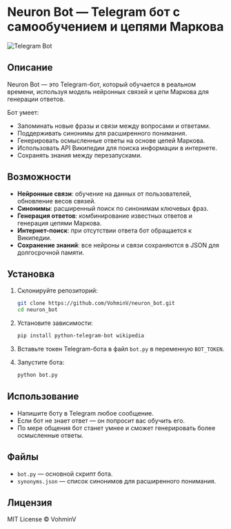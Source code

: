 # Neuron Bot — Telegram бот с самообучением и цепями Маркова

![Telegram Bot](https://img.shields.io/badge/telegram-bot-blue)

## Описание

Neuron Bot — это Telegram-бот, который обучается в реальном времени, используя модель нейронных связей и цепи Маркова для генерации ответов.  

Бот умеет:
- Запоминать новые фразы и связи между вопросами и ответами.
- Поддерживать синонимы для расширенного понимания.
- Генерировать осмысленные ответы на основе цепей Маркова.
- Использовать API Википедии для поиска информации в интернете.
- Сохранять знания между перезапусками.

## Возможности

- **Нейронные связи**: обучение на данных от пользователей, обновление весов связей.
- **Синонимы**: расширенный поиск по синонимам ключевых фраз.
- **Генерация ответов**: комбинирование известных ответов и генерация цепями Маркова.
- **Интернет-поиск**: при отсутствии ответа бот обращается к Википедии.
- **Сохранение знаний**: все нейроны и связи сохраняются в JSON для долгосрочной памяти.

## Установка

1. Склонируйте репозиторий:
   ```bash
   git clone https://github.com/VohminV/neuron_bot.git
   cd neuron_bot
   ```

2. Установите зависимости:
   ```bash
   pip install python-telegram-bot wikipedia
   ```

3. Вставьте токен Telegram-бота в файл `bot.py` в переменную `BOT_TOKEN`.

4. Запустите бота:
   ```bash
   python bot.py
   ```

## Использование

- Напишите боту в Telegram любое сообщение.
- Если бот не знает ответ — он попросит вас обучить его.
- По мере общения бот станет умнее и сможет генерировать более осмысленные ответы.

## Файлы

- `bot.py` — основной скрипт бота.
- `synonyms.json` — список синонимов для расширенного понимания.

## Лицензия

MIT License © VohminV